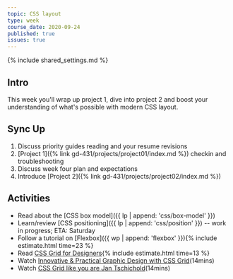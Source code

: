 ```yaml
---
topic: CSS layout
type: week
course_date: 2020-09-24
published: true
issues: true
---
```


{% include shared_settings.md %}

## Intro
This week you'll wrap up project 1, dive into project 2 and boost your understanding of what's possible with modern CSS layout.

## Sync Up
1. Discuss priority guides reading and your resume revisions
1. [Project 1]({% link gd-431/projects/project01/index.md %}) checkin and troubleshooting
1. Discuss week four plan and expectations
1. Introduce [Project 2]({% link gd-431/projects/project02/index.md %})

## Activities
- Read about the [CSS box model]({{ lp | append: 'css/box-model' }})
- Learn/review [CSS positioning]({{ lp | append: 'css/position' }}) -- work in progress; ETA: Saturday
- Follow a tutorial on [Flexbox]({{ wp | append: 'flexbox' }}){% include estimate.html time=23 %}
- Read [CSS Grid for Designers](https://open.nytimes.com/css-grid-for-designers-f74a883b98f5){% include estimate.html time=13 %}
- Watch [Innovative & Practical Graphic Design with CSS Grid](https://www.youtube.com/watch?v=-hmOZU7Zk10)(14mins)
- Watch [CSS Grid like you are Jan Tschichold](https://www.youtube.com/watch?v=OxrsO4aIjyc)(14mins)
